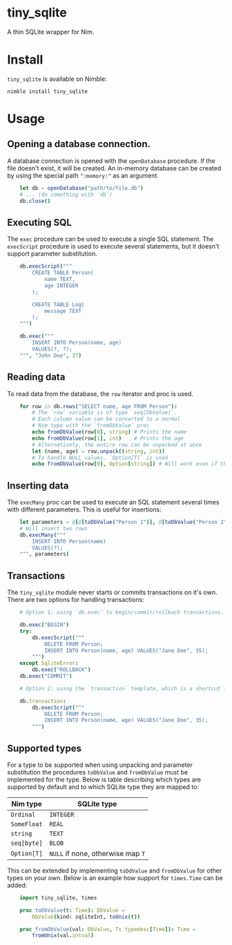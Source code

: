 # tiny_sqlite

A thin SQLite wrapper for Nim.

# Install

`tiny_sqlite` is available on Nimble:

```
nimble install tiny_sqlite
```

# Usage

## Opening a database connection.

A database connection is opened with the `openDatabase` procedure. If the file doesn't exist, it will be created. An in-memory database can be created by using the special path `":memory:"` as an argument.

```nim
    let db = openDatabase("path/to/file.db")
    # ... (do something with `db`)
    db.close()
```

## Executing SQL

The `exec` procedure can be used to execute a single SQL statement. The `execScript` procedure is used to execute several statements, but it doesn't support parameter substitution.

```nim
    db.execScript("""
        CREATE TABLE Person(
            name TEXT,
            age INTEGER
        );

        CREATE TABLE Log(
            message TEXT
        );
    """)

    db.exec("""
        INSERT INTO Person(name, age)
        VALUES(?, ?);
    """, "John Doe", 37)
```

## Reading data

To read data from the database, the `row` iterator and proc is used.

```nim
    for row in db.rows("SELECT name, age FROM Person"):
        # The `row` variable is of type `seq[DbValue]`.
        # Each column value can be converted to a normal
        # Nim type with the `fromDbValue` proc
        echo fromDbValue(row[0], string) # Prints the name
        echo fromDbValue(row[1], int)    # Prints the age
        # Alternatively, the entire row can be unpacked at once
        let (name, age) = row.unpack((string, int))
        # To handle NULL values, `Option[T]` is used
        echo fromDbValue(row[0], Option[string]) # Will work even if the db value is NULL
```

## Inserting data

The `execMany` proc can be used to execute an SQL statement several times with different parameters. This is useful for insertions:

```nim
    let parameters = @[@[toDbValue("Person 1")], @[toDbValue("Person 2")]]
    # Will insert two rows
    db.execMany("""
        INSERT INTO Person(name)
        VALUES(?);
    """, parameters)
```

## Transactions

The `tiny_sqlite` module never starts or commits transactions on it's own. There are two options for handling transactions:

```nim
    # Option 1: using `db.exec` to begin/commit/rollback transactions.

    db.exec("BEGIN")
    try:
        db.execScript("""
            DELETE FROM Person;
            INSERT INTO Person(name, age) VALUES("Jane Doe", 35);
        """)
    except SqliteError:
        db.exec("ROLLBACK")
    db.exec("COMMIT")

    # Option 2: using the `transaction` template, which is a shortcut for the above code

    db.transaction:
        db.execScript("""
            DELETE FROM Person;
            INSERT INTO Person(name, age) VALUES("Jane Doe", 35);
        """)
```

## Supported types

For a type to be supported when using unpacking and parameter substitution the procedures `toDbValue` and `fromDbValue` must be implemented for the type. Below is table describing which types are supported by default and to which SQLite type they are mapped to:

| Nim type    | SQLite type                       |
|-------------|-----------------------------------|
| `Ordinal`   | `INTEGER`                         |
| `SomeFloat` | `REAL`                            |
| `string`    | `TEXT`                            |
| `seq[byte]` | `BLOB`                            |
| `Option[T]` | `NULL` if none, otherwise map `T` |

This can be extended by implementing `toDdValue`  and `fromDbValue` for other types on your own. Below is an example how support for `times.Time` can be added:

```nim
    import tiny_sqlite, times

    proc toDbValue(t: Time): DbValue =
        DbValue(kind: sqliteInt, toUnix(t))

    proc fromDbValue(val: DbValue, T: typedesc[Time]): Time =
        fromUnix(val.intval)
```
